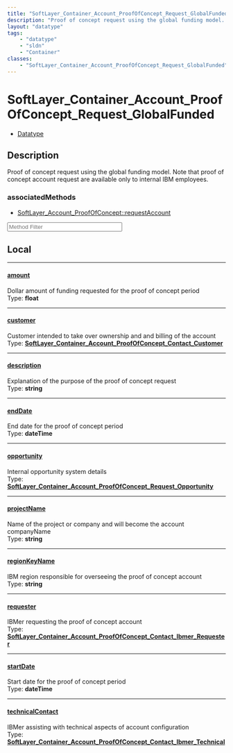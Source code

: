 ```yaml
---
title: "SoftLayer_Container_Account_ProofOfConcept_Request_GlobalFunded"
description: "Proof of concept request using the global funding model. Note that proof of concept account request are available only t... "
layout: "datatype"
tags:
    - "datatype"
    - "sldn"
    - "Container"
classes:
    - "SoftLayer_Container_Account_ProofOfConcept_Request_GlobalFunded"
---
```


# SoftLayer_Container_Account_ProofOfConcept_Request_GlobalFunded
<div id='service-datatype'>
    <ul id='sldn-reference-tabs'>
        <li id='datatype'> <a href='/reference/datatypes/SoftLayer_Container_Account_ProofOfConcept_Request_GlobalFunded' >Datatype</a></li>
    </ul>
</div>

## Description 
Proof of concept request using the global funding model. Note that proof of concept account request are available only to internal IBM employees. 


### associatedMethods

*  [SoftLayer_Account_ProofOfConcept::requestAccount](/reference/services/SoftLayer_Account_ProofOfConcept/requestAccount )





<!-- Service Filer BEGIN -->
<div class="view-filters">
        <div class="clearfix">
            <div class="search-input-box">
                <input placeholder="Method Filter" onkeyup="titleSearch(inputId='prop-input', divId='properties', elementClass='prop-row')" 
                    type="text" id="prop-input" value="" size="30" maxlength="128" class="form-text">
            </div>
        </div>
</div>
<!-- Service Filer END -->

<div id="properties" class="content">
<div id="localProperties" class="prop-content" >

## Local
-----
[amount]: #amount
#### [amount]
Dollar amount of funding requested for the proof of concept period  
<span class="type-label">Type: </span>**float**

-----
[customer]: #customer
#### [customer]
Customer intended to take over ownership and and billing of the account  
<span class="type-label">Type: </span>**<a href='/reference/datatypes/SoftLayer_Container_Account_ProofOfConcept_Contact_Customer'>SoftLayer_Container_Account_ProofOfConcept_Contact_Customer </a>**

-----
[description]: #description
#### [description]
Explanation of the purpose of the proof of concept request  
<span class="type-label">Type: </span>**string**

-----
[endDate]: #enddate
#### [endDate]
End date for the proof of concept period  
<span class="type-label">Type: </span>**dateTime**

-----
[opportunity]: #opportunity
#### [opportunity]
Internal opportunity system details  
<span class="type-label">Type: </span>**<a href='/reference/datatypes/SoftLayer_Container_Account_ProofOfConcept_Request_Opportunity'>SoftLayer_Container_Account_ProofOfConcept_Request_Opportunity </a>**

-----
[projectName]: #projectname
#### [projectName]
Name of the project or company and will become the account companyName  
<span class="type-label">Type: </span>**string**

-----
[regionKeyName]: #regionkeyname
#### [regionKeyName]
IBM region responsible for overseeing the proof of concept account  
<span class="type-label">Type: </span>**string**

-----
[requester]: #requester
#### [requester]
IBMer requesting the proof of concept account  
<span class="type-label">Type: </span>**<a href='/reference/datatypes/SoftLayer_Container_Account_ProofOfConcept_Contact_Ibmer_Requester'>SoftLayer_Container_Account_ProofOfConcept_Contact_Ibmer_Requester </a>**

-----
[startDate]: #startdate
#### [startDate]
Start date for the proof of concept period  
<span class="type-label">Type: </span>**dateTime**

-----
[technicalContact]: #technicalcontact
#### [technicalContact]
IBMer assisting with technical aspects of account configuration  
<span class="type-label">Type: </span>**<a href='/reference/datatypes/SoftLayer_Container_Account_ProofOfConcept_Contact_Ibmer_Technical'>SoftLayer_Container_Account_ProofOfConcept_Contact_Ibmer_Technical </a>**

</div>
<!-- LOCAL PROPERTY END -->

</div>


